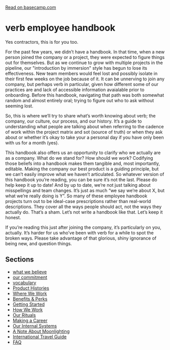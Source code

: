[Read on basecamp.com](https://basecamp.com/handbook)

# verb employee handbook

Yes contractors, this is for you too.

For the past few years, we didn’t have a handbook. In that time, when a new person joined the company or a project, they were expected to figure things out for themselves. But as we continue to grow with multiple projects in the pipeline, our "introduction by immersion" style has begun to lose its effectiveness. New team members would feel lost and possibly isolate in their first few weeks on the job because of it. It can be unnerving to join any company, but perhaps verb in particular, given how different some of our practices are and lack of accessible information avaialable prior to onboarding. Before this handbook, navigating that path was both somewhat random and almost entirely oral; trying to figure out who to ask without seeming lost.

So, this is where we’ll try to share what’s worth knowing about verb; the company, our culture, our process, and our history. It’s a guide to understanding what people are talking about when referring to the cadence of work within the project matrix and sot (source of truth) or when they ask about  or whether it’s okay to take your a personal day if you have only been with us for a month (yes).

This handbook also offers us an opportunity to clarify who we actually are as a company. What do we stand for? How should we work? Codifying those beliefs into a handbook makes them tangible and, most importantly, editable. Making the company our best product is a guiding principle, but we can’t easily improve what we haven’t articulated. So whatever version of this handbook you’re reading, you can be sure it’s not the last. Please do help keep it up to date! And by up to date, we’re not just talking about misspellings and team changes. It’s just as much “we say we’re about X, but what we’re really doing is Y”. So many of these employee handbook projects turn out to be ideal-case prescriptions rather than real-world descriptions. They cover all the ways people should act, not the ways they actually do. That’s a sham. Let’s not write a handbook like that. Let’s keep it honest.

If you’re reading this just after joining the company, it’s particularly on you, actually. It’s harder for us who’ve been with verb for a while to spot the broken ways. Please take advantage of that glorious, shiny ignorance of being new, and question things.

## Sections

* [what we believe](https://github.com/kayla11o/handook/blob/master/what-we-believe.md)
* [our commitment](https://github.com/kayla11o/handook/blob/master/our-commitment.md)
* [vocabulary](https://github.com/kayla11o/handook/blob/master/vocabulary.md)
* [Product Histories](https://github.com/basecamp/handbook/blob/master/product-histories.md)
* [Where We Work](https://github.com/basecamp/handbook/blob/master/where-we-work.md)
* [Benefits & Perks](https://github.com/basecamp/handbook/blob/master/benefits-and-perks.md)
* [Getting Started](https://github.com/basecamp/handbook/blob/master/getting-started.md)
* [How We Work](https://github.com/basecamp/handbook/blob/master/how-we-work.md)
* [Our Rituals](https://github.com/basecamp/handbook/blob/master/our-rituals.md)
* [Making a Career](https://github.com/basecamp/handbook/blob/master/making-a-career.md)
* [Our Internal Systems](https://github.com/basecamp/handbook/blob/master/our-internal-systems.md)
* [A Note About Moonlighting](https://github.com/basecamp/handbook/blob/master/moonlighting.md)
* [International Travel Guide](https://github.com/basecamp/handbook/blob/master/international-travel-guide.md)
* [FAQ](https://github.com/basecamp/handbook/blob/master/faq.md)
